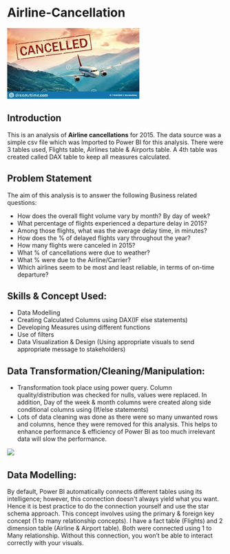 # Airline-Cancellation
![](Intro_image.jpg)

## Introduction
This is an analysis of **Airline cancellations** for 2015. The data source was a simple csv file which was Imported to Power BI for this analysis. There were 3 tables used, Flights table, Airlines table & Airports table. A 4th table was created called DAX table to keep all measures calculated.

## Problem Statement
The aim of this analysis is to answer the following Business related questions:
- How does the overall flight volume vary by month? By day of week?
- What percentage of flights experienced a departure delay in 2015? 
- Among those flights, what was the average delay time, in minutes?
- How does the % of delayed flights vary throughout the year?
- How many flights were canceled in 2015? 
- What % of cancellations were due to weather? 
- What % were due to the Airline/Carrier?
- Which airlines seem to be most and least reliable, in terms of on-time departure?

## Skills & Concept Used:
- Data Modelling
- Creating Calculated Columns using DAX(IF else statements)
- Developing Measures using different functions
- Use of filters
- Data Visualization & Design (Using appropriate visuals to send appropriate message to stakeholders)

## Data Transformation/Cleaning/Manipulation:
- Transformation took place using power query. Column quality/distribution was checked for nulls, values were replaced. In addition, Day of the week & month columns were   created along side conditional columns using (If/else statements)
- Lots of data cleaning was done as there were so many unwanted rows and columns, hence they were removed for this analysis. This helps to enhance performance &   efficiency of Power BI as too much irrelevant data will slow the performance.

![](Transformation_Cleaning.jpg)


## Data Modelling:
By default, Power BI automatically connects different tables using its intelligence; however, this connection doesn't always yield what you want. Hence it is best practice to do the connection yourself and use the star schema approach. This concept involves using the primary & foreign key concept (1 to many relationship concepts). I have a fact table (Flights) and 2 dimension table (Airline & Airport table). Both were connected using 1 to Many relationship. Without this connection, you won’t be able to interact correctly with your visuals. 
